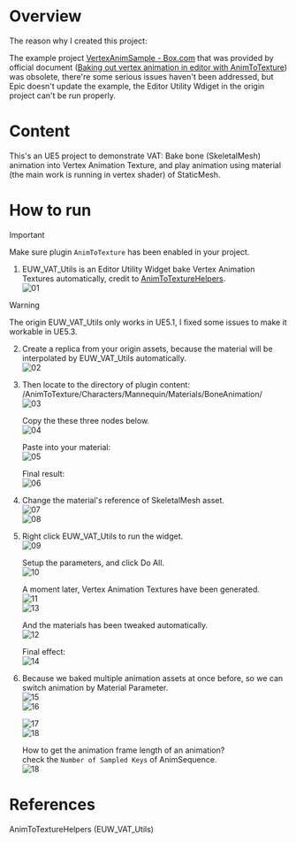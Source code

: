 
# Overview

The reason why I created this project:

The example project [VertexAnimSample - Box.com](https://epicgames.box.com/s/qlzveuyov93p9a00gjbiftim1yy207ew) that was provided by official document ([Baking out vertex animation in editor with AnimToTexture](https://dev.epicgames.com/community/learning/tutorials/daE9/unreal-engine-baking-out-vertex-animation-in-editor-with-animtotexture)) was obsolete, there're some serious issues haven't been addressed, but Epic doesn't update the example, the Editor Utility Wdiget in the origin project can't be run properly.

# Content

This's an UE5 project to demonstrate VAT: Bake bone (SkeletalMesh) animation into Vertex Animation Texture, and play animation using material (the main work is running in vertex shader) of StaticMesh.

# How to run

> [!IMPORTANT]  
> Make sure plugin `AnimToTexture` has been enabled in your project.

1. EUW_VAT_Utils is an Editor Utility Widget bake Vertex Animation Textures automatically, credit to [AnimToTextureHelpers](https://github.com/kromond/AnimToTextureHelpers).  
![01](./img/01.png)
> [!WARNING]  
> The origin EUW_VAT_Utils only works in UE5.1, I fixed some issues to make it workable in UE5.3.

2. Create a replica from your origin assets, because the material will be interpolated by EUW_VAT_Utils automatically.  
![02](./img/02.png)

3. Then locate to the directory of plugin content: /AnimToTexture/Characters/Mannequin/Materials/BoneAnimation/  
![03](./img/03.png)

	Copy the these three nodes below.  
	![04](./img/04.png)

	Paste into your material:  
	![05](./img/05.png)

	Final result:  
	![06](./img/06.png)

4. Change the material's reference of SkeletalMesh asset.  
![07](./img/07.png)  
![08](./img/08.png)

5. Right click EUW_VAT_Utils to run the widget.  
![09](./img/09.png)

	Setup the parameters, and click Do All.  
	![10](./img/10.png)

	A moment later, Vertex Animation Textures have been generated.  
	![11](./img/11.png)  
	![13](./img/13.png)

	And the materials has been tweaked automatically.  
	![12](./img/12.png)  

	Final effect:  
	![14](./img/14.gif)

6. Because we baked multiple animation assets at once before, so we can switch animation by Material Parameter.  
![15](./img/15.png)  
![16](./img/16.gif)

	![17](./img/17.png)  
	![18](./img/18.gif)

	How to get the animation frame length of an animation?  
	check the `Number of Sampled Keys` of AnimSequence.  
	![18](./img/19.png)

# References

AnimToTextureHelpers (EUW_VAT_Utils)  
